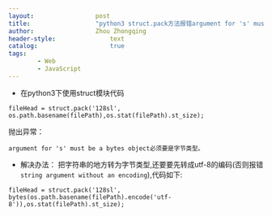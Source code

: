 ```yaml
---
layout:					post
title:					"python3 struct.pack方法报错argument for 's' must be a bytes object"
author:					Zhou Zhongqing
header-style:				text
catalog:					true
tags:
		- Web
		- JavaScript
---
```

- 在python3下使用struct模块代码

```
fileHead = struct.pack('128sl', os.path.basename(filePath),os.stat(filePath).st_size);
```

抛出异常：

```
argument for 's' must be a bytes object必须要是字节类型。
```

- 解决办法：
 把字符串的地方转为字节类型,还要要先转成utf-8的编码(否则报错`string argument without an encoding`),代码如下:
 
 
```
fileHead = struct.pack('128sl', bytes(os.path.basename(filePath).encode('utf-8')),os.stat(filePath).st_size);

```